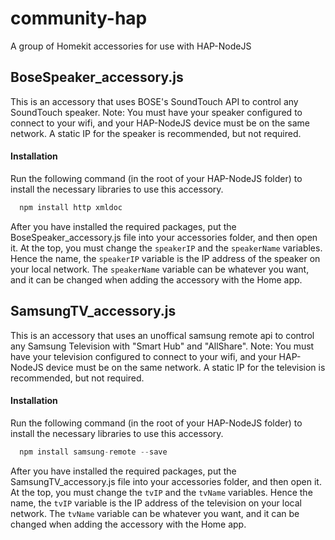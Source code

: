 # community-hap
A group of Homekit accessories for use with HAP-NodeJS

## BoseSpeaker_accessory.js
This is an accessory that uses BOSE's SoundTouch API to control any SoundTouch speaker.
Note: You must have your speaker configured to connect to your wifi, and your HAP-NodeJS device must be on the same network.
A static IP for the speaker is recommended, but not required.

#### Installation
Run the following command (in the root of your HAP-NodeJS folder) to install the necessary libraries to use this accessory.
```javascript
  npm install http xmldoc
```
After you have installed the required packages, put the BoseSpeaker_accessory.js file into your accessories folder, and then open it. At the top, you must change the ```speakerIP``` and the ```speakerName``` variables. Hence the name, the ```speakerIP``` variable is the IP address of the speaker on your local network. The ```speakerName``` variable can be whatever you want, and it can be changed when adding the accessory with the Home app.

## SamsungTV_accessory.js
This is an accessory that uses an unoffical samsung remote api to control any Samsung Television with "Smart Hub" and "AllShare".
Note: You must have your television configured to connect to your wifi, and your HAP-NodeJS device must be on the same network.
A static IP for the television is recommended, but not required.

#### Installation
Run the following command (in the root of your HAP-NodeJS folder) to install the necessary libraries to use this accessory.
```javascript
  npm install samsung-remote --save
```
After you have installed the required packages, put the SamsungTV_accessory.js file into your accessories folder, and then open it. At the top, you must change the ```tvIP``` and the ```tvName``` variables. Hence the name, the ```tvIP``` variable is the IP address of the television on your local network. The ```tvName``` variable can be whatever you want, and it can be changed when adding the accessory with the Home app.
